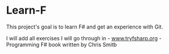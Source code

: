 # Learn-F

This project's goal is to learn F# and get an experience with Git.

I will add all exercises I will go through in 
	- www.tryfsharp.org
	- Programming F# book written by Chris Smitb
